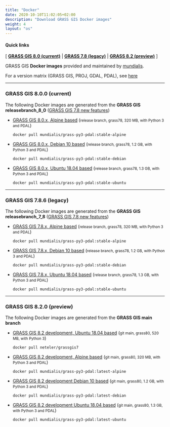 ```yaml
---
title: "Docker"
date: 2020-10-10T11:02:05+02:00
description: "Download GRASS GIS Docker images"
weight: 4
layout: "os"
---
```


  
#### Quick links

[ [**GRASS GIS 8.0 (current)**](#GRASS-GIS-current) | [**GRASS 7.8 (legacy)**](#GRASS-GIS-old) | [**GRASS 8.2 (preview)**](#GRASS-GIS-devel) ]

<div class="alert rounded-0 alert-default">
<i class="fa fa-arrow-right"></i> GRASS GIS <b>Docker images</b> provided and maintained by <a href="https://www.mundialis.de/en/" target="_blank">mundialis</a>.
</div>

For a version matrix (GRASS GIS, PROJ, GDAL, PDAL), see [here](https://github.com/OSGeo/grass/blob/master/docker/README.md)

<hr>

### <a name="GRASS-GIS-current"></a> GRASS GIS 8.0.0 (current)

<div class="alert rounded-0 alert-success">
<i class="fa fa-info-circle"></i> The following Docker images are generated from the <b>GRASS GIS releasebranch_8_0</b> (<a href="https://trac.osgeo.org/grass/wiki/Grass7/NewFeatures78">GRASS GIS 7.8 new features</a>)</div>

*  [<i class="fa fa-download"></i> GRASS GIS 8.0.x, Alpine based](https://hub.docker.com/r/mundialis/grass-py3-pdal) (<small>release branch, grass78, 320 MB, with Python 3 and PDAL</small>)
    <pre><code class=dockerfile">docker pull mundialis/grass-py3-pdal:stable-alpine</code></pre>

*  [<i class="fa fa-download"></i> GRASS GIS 8.0.x, Debian 10 based](https://hub.docker.com/r/mundialis/grass-py3-pdal) (<small>release branch, grass78, 1.2 GB, with Python 3 and PDAL</small>)
    <pre><code class="dockerfile">docker pull mundialis/grass-py3-pdal:stable-debian</code></pre>

*  [<i class="fa fa-download"></i> GRASS GIS 8.0.x, Ubuntu 18.04 based](https://hub.docker.com/r/mundialis/grass-py3-pdal) (<small>release branch, grass78, 1.3 GB, with Python 3 and PDAL</small>)
   <pre><code class="dockerfile">docker pull mundialis/grass-py3-pdal:stable-ubuntu</code></pre>


<hr>


### <a name="GRASS-GIS-old"></a> GRASS GIS 7.8.6 (legacy)

<div class="alert rounded-0 alert-success">
<i class="fa fa-info-circle"></i> The following Docker images are generated from the <b>GRASS GIS releasebranch_7_8</b> (<a href="https://trac.osgeo.org/grass/wiki/Grass7/NewFeatures78">GRASS GIS 7.8 new features</a>)</div>

*  [<i class="fa fa-download"></i> GRASS GIS 7.8.x, Alpine based](https://hub.docker.com/r/mundialis/grass-py3-pdal) (<small>release branch, grass78, 320 MB, with Python 3 and PDAL</small>)
    <pre><code class=dockerfile">docker pull mundialis/grass-py3-pdal:stable-alpine</code></pre>

*  [<i class="fa fa-download"></i> GRASS GIS 7.8.x, Debian 10 based](https://hub.docker.com/r/mundialis/grass-py3-pdal) (<small>release branch, grass78, 1.2 GB, with Python 3 and PDAL</small>)
    <pre><code class="dockerfile">docker pull mundialis/grass-py3-pdal:stable-debian</code></pre>

*  [<i class="fa fa-download"></i> GRASS GIS 7.8.x, Ubuntu 18.04 based](https://hub.docker.com/r/mundialis/grass-py3-pdal) (<small>release branch, grass78, 1.3 GB, with Python 3 and PDAL</small>)
   <pre><code class="dockerfile">docker pull mundialis/grass-py3-pdal:stable-ubuntu</code></pre>

<hr>


### <a name="GRASS-GIS-devel"></a> GRASS GIS 8.2.0 (preview)

<div class="alert rounded-0 alert-info">
<i class="fa fa-info-circle"></i> The following Docker images are generated from the <b>GRASS GIS main branch</b>
</div>

*  [<i class="fa fa-download"></i> GRASS GIS 8.2 development, Ubuntu 18.04 based](https://hub.docker.com/r/neteler/grassgis7/) (<small>git main, grass80, 520 MB, with Python 3</small>)
    <pre><code class=dockerfile">docker pull neteler/grassgis7</code></pre>

*  [<i class="fa fa-download"></i> GRASS GIS 8.2 development, Alpine based](https://hub.docker.com/r/mundialis/grass-py3-pdal) (<small>git main, grass80, 320 MB, with Python 3 and PDAL</small>)
    <pre><code class="dockerfile">docker pull mundialis/grass-py3-pdal:latest-alpine</code></pre>

*  [<i class="fa fa-download"></i> GRASS GIS 8.2 development Debian 10 based](https://hub.docker.com/r/mundialis/grass-py3-pdal) (<small>git main, grass80, 1.2 GB, with Python 3 and PDAL</small>)
   <pre><code class="dockerfile">docker pull mundialis/grass-py3-pdal:latest-debian</code></pre>

*  [<i class="fa fa-download"></i> GRASS GIS 8.2 development Ubuntu 18.04 based](https://hub.docker.com/r/mundialis/grass-py3-pdal) (<small>git main, grass80, 1.3 GB, with Python 3 and PDAL</small>)
   <pre><code class="dockerfile">docker pull mundialis/grass-py3-pdal:latest-ubuntu</code></pre>
